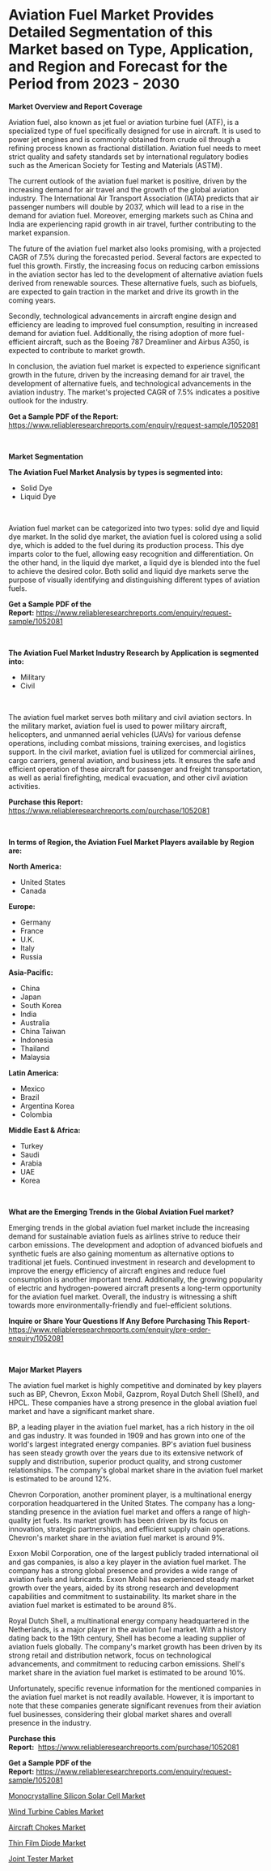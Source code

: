 <p><h1>Aviation Fuel Market Provides Detailed Segmentation of this Market based on Type, Application, and Region and Forecast for the Period from 2023 - 2030</h1></p><p><strong>Market Overview and Report Coverage</strong></p>
<p><p>Aviation fuel, also known as jet fuel or aviation turbine fuel (ATF), is a specialized type of fuel specifically designed for use in aircraft. It is used to power jet engines and is commonly obtained from crude oil through a refining process known as fractional distillation. Aviation fuel needs to meet strict quality and safety standards set by international regulatory bodies such as the American Society for Testing and Materials (ASTM).</p><p>The current outlook of the aviation fuel market is positive, driven by the increasing demand for air travel and the growth of the global aviation industry. The International Air Transport Association (IATA) predicts that air passenger numbers will double by 2037, which will lead to a rise in the demand for aviation fuel. Moreover, emerging markets such as China and India are experiencing rapid growth in air travel, further contributing to the market expansion.</p><p>The future of the aviation fuel market also looks promising, with a projected CAGR of 7.5% during the forecasted period. Several factors are expected to fuel this growth. Firstly, the increasing focus on reducing carbon emissions in the aviation sector has led to the development of alternative aviation fuels derived from renewable sources. These alternative fuels, such as biofuels, are expected to gain traction in the market and drive its growth in the coming years.</p><p>Secondly, technological advancements in aircraft engine design and efficiency are leading to improved fuel consumption, resulting in increased demand for aviation fuel. Additionally, the rising adoption of more fuel-efficient aircraft, such as the Boeing 787 Dreamliner and Airbus A350, is expected to contribute to market growth.</p><p>In conclusion, the aviation fuel market is expected to experience significant growth in the future, driven by the increasing demand for air travel, the development of alternative fuels, and technological advancements in the aviation industry. The market's projected CAGR of 7.5% indicates a positive outlook for the industry.</p></p>
<p><strong>Get a Sample PDF of the Report:</strong> <a href="https://www.reliableresearchreports.com/enquiry/request-sample/1052081">https://www.reliableresearchreports.com/enquiry/request-sample/1052081</a></p>
<p>&nbsp;</p>
<p><strong>Market Segmentation</strong></p>
<p><strong>The Aviation Fuel Market Analysis by types is segmented into:</strong></p>
<p><ul><li>Solid Dye</li><li>Liquid Dye</li></ul></p>
<p>&nbsp;</p>
<p><p>Aviation fuel market can be categorized into two types: solid dye and liquid dye market. In the solid dye market, the aviation fuel is colored using a solid dye, which is added to the fuel during its production process. This dye imparts color to the fuel, allowing easy recognition and differentiation. On the other hand, in the liquid dye market, a liquid dye is blended into the fuel to achieve the desired color. Both solid and liquid dye markets serve the purpose of visually identifying and distinguishing different types of aviation fuels.</p></p>
<p><strong>Get a Sample PDF of the Report:</strong>&nbsp;<a href="https://www.reliableresearchreports.com/enquiry/request-sample/1052081">https://www.reliableresearchreports.com/enquiry/request-sample/1052081</a></p>
<p>&nbsp;</p>
<p><strong>The Aviation Fuel Market Industry Research by Application is segmented into:</strong></p>
<p><ul><li>Military</li><li>Civil</li></ul></p>
<p>&nbsp;</p>
<p><p>The aviation fuel market serves both military and civil aviation sectors. In the military market, aviation fuel is used to power military aircraft, helicopters, and unmanned aerial vehicles (UAVs) for various defense operations, including combat missions, training exercises, and logistics support. In the civil market, aviation fuel is utilized for commercial airlines, cargo carriers, general aviation, and business jets. It ensures the safe and efficient operation of these aircraft for passenger and freight transportation, as well as aerial firefighting, medical evacuation, and other civil aviation activities.</p></p>
<p><strong>Purchase this Report:</strong>&nbsp; <a href="https://www.reliableresearchreports.com/purchase/1052081">https://www.reliableresearchreports.com/purchase/1052081</a></p>
<p>&nbsp;</p>
<p><strong>In terms of Region, the Aviation Fuel Market Players available by Region are:</strong></p>
<p>
    <p> <strong> North America: </strong>
        <ul>
            <li>United States</li>
            <li>Canada</li>
        </ul>
        </p> 
    <p> <strong> Europe: </strong>
        <ul>
            <li>Germany</li>
            <li>France</li>
            <li>U.K.</li>
            <li>Italy</li>
            <li>Russia</li>
        </ul>
        </p> 
    <p> <strong> Asia-Pacific: </strong>
        <ul>
            <li>China</li>
            <li>Japan</li>
            <li>South Korea</li>
            <li>India</li>
            <li>Australia</li>
            <li>China Taiwan</li>
            <li>Indonesia</li>
            <li>Thailand</li>
            <li>Malaysia</li>
        </ul>
        </p> 
    <p> <strong> Latin America: </strong>
        <ul>
            <li>Mexico</li>
            <li>Brazil</li>
            <li>Argentina Korea</li>
            <li>Colombia</li>
        </ul>
        </p> 
    <p> <strong> Middle East & Africa: </strong>
        <ul>
            <li>Turkey</li>
            <li>Saudi</li>
            <li>Arabia</li>
            <li>UAE</li>
            <li>Korea</li>
        </ul>
    </p>
    </p>
<p>&nbsp;</p>
<p><strong>What are the Emerging Trends in the Global Aviation Fuel market?</strong></p>
<p><p>Emerging trends in the global aviation fuel market include the increasing demand for sustainable aviation fuels as airlines strive to reduce their carbon emissions. The development and adoption of advanced biofuels and synthetic fuels are also gaining momentum as alternative options to traditional jet fuels. Continued investment in research and development to improve the energy efficiency of aircraft engines and reduce fuel consumption is another important trend. Additionally, the growing popularity of electric and hydrogen-powered aircraft presents a long-term opportunity for the aviation fuel market. Overall, the industry is witnessing a shift towards more environmentally-friendly and fuel-efficient solutions.</p></p>
<p><strong>Inquire or Share Your Questions If Any Before Purchasing This Report</strong>- <a href="https://www.reliableresearchreports.com/enquiry/pre-order-enquiry/1052081">https://www.reliableresearchreports.com/enquiry/pre-order-enquiry/1052081</a></p>
<p>&nbsp;</p>
<p><strong>Major Market Players</strong></p>
<p><p>The aviation fuel market is highly competitive and dominated by key players such as BP, Chevron, Exxon Mobil, Gazprom, Royal Dutch Shell (Shell), and HPCL. These companies have a strong presence in the global aviation fuel market and have a significant market share.</p><p>BP, a leading player in the aviation fuel market, has a rich history in the oil and gas industry. It was founded in 1909 and has grown into one of the world's largest integrated energy companies. BP's aviation fuel business has seen steady growth over the years due to its extensive network of supply and distribution, superior product quality, and strong customer relationships. The company's global market share in the aviation fuel market is estimated to be around 12%.</p><p>Chevron Corporation, another prominent player, is a multinational energy corporation headquartered in the United States. The company has a long-standing presence in the aviation fuel market and offers a range of high-quality jet fuels. Its market growth has been driven by its focus on innovation, strategic partnerships, and efficient supply chain operations. Chevron's market share in the aviation fuel market is around 9%.</p><p>Exxon Mobil Corporation, one of the largest publicly traded international oil and gas companies, is also a key player in the aviation fuel market. The company has a strong global presence and provides a wide range of aviation fuels and lubricants. Exxon Mobil has experienced steady market growth over the years, aided by its strong research and development capabilities and commitment to sustainability. Its market share in the aviation fuel market is estimated to be around 8%.</p><p>Royal Dutch Shell, a multinational energy company headquartered in the Netherlands, is a major player in the aviation fuel market. With a history dating back to the 19th century, Shell has become a leading supplier of aviation fuels globally. The company's market growth has been driven by its strong retail and distribution network, focus on technological advancements, and commitment to reducing carbon emissions. Shell's market share in the aviation fuel market is estimated to be around 10%.</p><p>Unfortunately, specific revenue information for the mentioned companies in the aviation fuel market is not readily available. However, it is important to note that these companies generate significant revenues from their aviation fuel businesses, considering their global market shares and overall presence in the industry.</p></p>
<p><strong>Purchase this Report:</strong>&nbsp;&nbsp;<a href="https://www.reliableresearchreports.com/purchase/1052081">https://www.reliableresearchreports.com/purchase/1052081</a></p>
<p></p>
<p><strong>Get a Sample PDF of the Report:</strong>&nbsp;<a href="https://www.reliableresearchreports.com/enquiry/request-sample/1052081">https://www.reliableresearchreports.com/enquiry/request-sample/1052081</a></p>
<p><p><a href="https://medium.com/@loyceharber/monocrystalline-silicon-solar-cell-market-analysis-and-sze-forecasted-for-period-from-2023-to-2030-51624794174b">Monocrystalline Silicon Solar Cell Market</a></p><p><a href="https://medium.com/@janrussell6445/wind-turbine-cables-market-size-reveals-the-best-marketing-channels-in-global-industry-b43daf490ac6">Wind Turbine Cables Market</a></p><p><a href="https://medium.com/@sainreportprime/aircraft-chokes-market-insights-into-market-cagr-market-trends-and-growth-strategies-17d8eb946725">Aircraft Chokes Market</a></p><p><a href="https://medium.com/@randallbode/thin-film-diode-market-size-and-market-trends-complete-industry-overview-2023-to-2030-4332ded251d1">Thin Film Diode Market</a></p><p><a href="https://medium.com/@chiragreportprime/joint-tester-market-outlook-industry-overview-and-forecast-2023-to-2030-8628c9a6b6d8">Joint Tester Market</a></p></p>